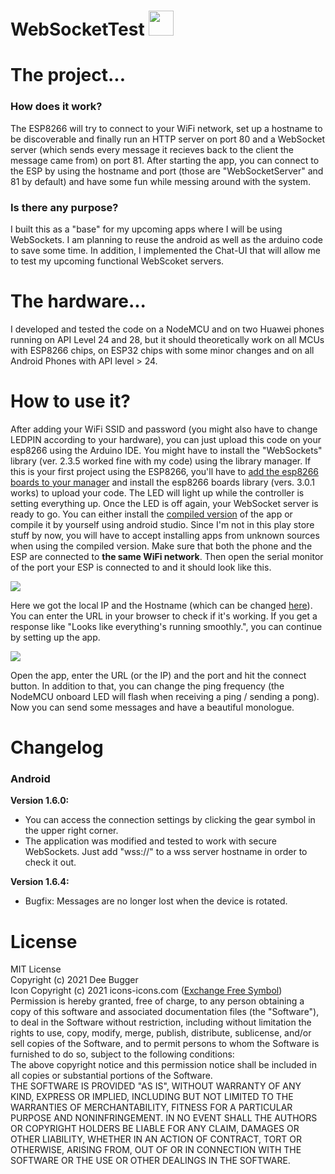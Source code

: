 # WebSocketTest <img src="images/icon.png" width="40px"></img>

<h1>The project...</h1>

<h3>How does it work?</h3>
<p>The ESP8266 will try to connect to your WiFi network, set up a hostname to be discoverable and finally run an HTTP server on port 80 and a WebSocket server (which sends every message it recieves back to the client the message came from) on port 81. After starting the app, you can connect to the ESP by using the hostname and port (those are "WebSocketServer" and 81 by default) and have some fun while messing around with the system.</p>

<h3>Is there any purpose?</h3>
<p>I built this as a "base" for my upcoming apps where I will be using WebSockets. I am planning to reuse the android as well as the arduino code to save some time. In addition, I implemented the Chat-UI that will allow me to test my upcoming functional WebScoket servers.</p>

<h1>The hardware...</h1>
<p>I developed and tested the code on a NodeMCU and on two Huawei phones running on API Level 24 and 28, but it should theoretically work on all MCUs with ESP8266 chips, on ESP32 chips with some minor changes and on all Android Phones with API level > 24.</p>

<h1>How to use it?</h1>

<p>After adding your WiFi SSID and password (you might also have to change LEDPIN according to your hardware), you can just upload this code on your esp8266 using the Arduino IDE. You might have to install the "WebSockets" library (ver. 2.3.5 worked fine with my code) using the library manager. If this is your first project using the ESP8266, you'll have to <a href="https://github.com/esp8266/Arduino#installing-with-boards-manager">add the esp8266 boards to your manager</a> and install the esp8266 boards library (vers. 3.0.1 works) to upload your code. The LED will light up while the controller is setting everything up. Once the LED is off again, your WebSocket server is ready to go. You can either install the <a href="https://github.com/DeeBuggerTech/002_WebSocket_Test/blob/main/WebSocketClient/compiled_apk/">compiled version</a> of the app or compile it by yourself using android studio. Since I'm not in this play store stuff by now, you will have to accept installing apps from unknown sources when using the compiled version. Make sure that both the phone and the ESP are connected to <b>the same WiFi network</b>. Then open the serial monitor of the port your ESP is connected to and it should look like this. </p>


<img src="images/screenshot_serial_monitor.png"></img>


<p>Here we got the local IP and the Hostname (which can be changed <a href="https://github.com/DeeBuggerTech/002_WebSocket_Test/blob/724cdebb90a566ab19e58efe5f2acf0392d58035/WebSocketServer/WebSocketServer.ino#L9">here</a>). You can enter the URL in your browser to check if it's working. If you get a response like "Looks like everything's running smoothly.", you can continue by setting up the app.</p>


<img src="images/screenshots_app.png"></img>


<p>Open the app, enter the URL (or the IP) and the port and hit the connect button. In addition to that, you can change the ping frequency (the NodeMCU onboard LED will flash when receiving a ping / sending a pong). Now you can send some messages and have a beautiful monologue.</p>


<h1>Changelog</h1>

<h3>Android</h3>

<p><b>Version 1.6.0: </b>
  <ul>
   <li>You can access the connection settings by clicking the gear symbol in the upper right corner. </li>
   <li>The application was modified and tested to work with secure WebSockets. Just add "wss://" to a wss server hostname in order to check it out.</li>
</ul></p>
<p><b>Version 1.6.4: </b>
  <ul>
   <li>Bugfix: Messages are no longer lost when the device is rotated.</li>
</ul></p>


<h1>License</h1>
<p>MIT License <br>
Copyright (c) 2021 Dee Bugger <br>
Icon Copyright (c) 2021 icons-icons.com (<a href="https://icon-icons.com/de/symbol/exchange/151372" target="_blank">Exchange Free Symbol</a>)<br>
Permission is hereby granted, free of charge, to any person obtaining a copy of this software and associated documentation files (the "Software"), to deal in the Software without restriction, including without limitation the rights to use, copy, modify, merge, publish, distribute, sublicense, and/or sell copies of the Software, and to permit persons to whom the Software is furnished to do so, subject to the following conditions:  <br>
The above copyright notice and this permission notice shall be included in all copies or substantial portions of the Software.  <br>
THE SOFTWARE IS PROVIDED "AS IS", WITHOUT WARRANTY OF ANY KIND, EXPRESS OR IMPLIED, INCLUDING BUT NOT LIMITED TO THE WARRANTIES OF MERCHANTABILITY, FITNESS FOR A PARTICULAR PURPOSE AND NONINFRINGEMENT. IN NO EVENT SHALL THE AUTHORS OR COPYRIGHT HOLDERS BE LIABLE FOR ANY CLAIM, DAMAGES OR OTHER LIABILITY, WHETHER IN AN ACTION OF CONTRACT, TORT OR OTHERWISE, ARISING FROM, OUT OF OR IN CONNECTION WITH THE SOFTWARE OR THE USE OR OTHER DEALINGS IN THE SOFTWARE.
</p>
